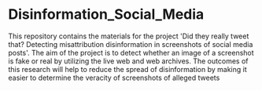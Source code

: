 # Disinformation_Social_Media

This repository contains the materials for the project 'Did they really tweet that? Detecting misattribution disinformation in screenshots of social media posts'. The aim of the project is to detect whether an image of a screenshot is fake or real by utilizing the live web and web archives. The outcomes of this research will help to reduce the spread of disinformation by making it easier to determine the veracity of screenshots of alleged tweets  

